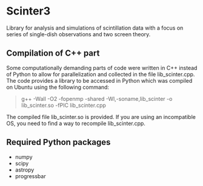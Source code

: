 # Scinter3
Library for analysis and simulations of scintillation data with a focus on series of single-dish observations and two screen theory.

## Compilation of C++ part
Some computationally demanding parts of code were written in C++ instead of Python to allow for parallelization and collected in the file lib_scinter.cpp. The code provides a library to be accessed in Python which was compiled on Ubuntu using the following command:
> g++ -Wall -O2 -fopenmp -shared -Wl,-soname,lib_scinter -o lib_scinter.so -fPIC lib_scinter.cpp

The compiled file lib_scinter.so is provided. If you are using an incompatible OS, you need to find a way to recompile lib_scinter.cpp.

## Required Python packages
- numpy
- scipy
- astropy
- progressbar
